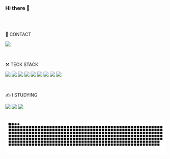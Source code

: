 ### Hi there 👋
<br/>
<br/>

 🤙 CONTACT

 
<a href="mailto:﻿ellakim8523@gmail.com"><img src="https://img.shields.io/badge/ellakim8523@gmail.com-EA4335?style=for-the-badge&logo=java&logoColor=white"></a>

<br/>

⚒ TECK STACK


<span><img src="https://img.shields.io/badge/java-507E9C?style=for-the-badge&logo=java&logoColor=white"></span>
<span><img src="https://img.shields.io/badge/javascript-F7DF1E?style=for-the-badge&logo=javascript&logoColor=black"></span>
<img src="https://img.shields.io/badge/jquery-F7DF1E?style=for-the-badge&logo=jquery&logoColor=black">
<img src="https://img.shields.io/badge/spring-6DB33F?style=for-the-badge&logo=spring&logoColor=white">
<img src="https://img.shields.io/badge/springboot-6DB33F?style=for-the-badge&logo=springboot&logoColor=white">
<img src="https://img.shields.io/badge/react-61DAFB?style=for-the-badge&logo=react&logoColor=black">
<img src="https://img.shields.io/badge/mysql-4479A1?style=for-the-badge&logo=mysql&logoColor=white">
<img src="https://img.shields.io/badge/html5-E34F26?style=for-the-badge&logo=html5&logoColor=white">
<img src="https://img.shields.io/badge/css-1572B6?style=for-the-badge&logo=css&logoColor=white">

<br/>

✍ I STUDYING


<span><img src="https://img.shields.io/badge/amazonaws-232F3E?style=for-the-badge&logo=amazonaws&logoColor=white"></span>
<img src="https://img.shields.io/badge/docker-2496ED?style=for-the-badge&logo=docker&logoColor=white">
<img src="https://img.shields.io/badge/redis-DC382D?style=for-the-badge&logo=redis&logoColor=white">

<br/>

<img src="https://github.com/Ella-ki/Ella-ki/blob/output/github-contribution-grid-snake.svg"/>
<!--
**Ella-ki/Ella-ki** is a ✨ _special_ ✨ repository because its `README.md` (this file) appears on your GitHub profile.

Here are some ideas to get you started:

- 🔭 I’m currently working on ...
- 🌱 I’m currently learning ...
- 👯 I’m looking to collaborate on ...
- 🤔 I’m looking for help with ...
- 💬 Ask me about ...
- 📫 How to reach me: ...
- 😄 Pronouns: ...
- ⚡ Fun fact: ...
-->
